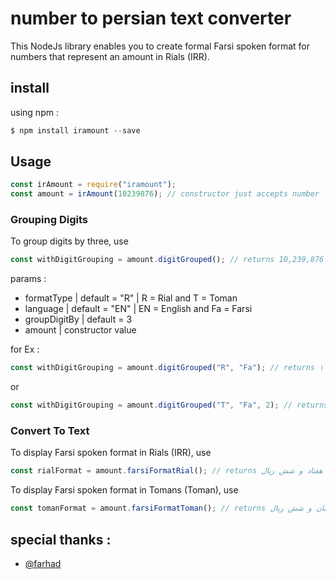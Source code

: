 # number to persian text converter
This NodeJs library enables you to create formal Farsi spoken format for numbers that represent an amount in Rials (IRR).

## install
using npm :

```javascript
$ npm install iramount --save
```
## Usage

```javascript
const irAmount = require("iramount"); 
const amount = irAmount(10239876); // constructor just accepts number 
```

### Grouping Digits
To group digits by three, use
```javascript
const withDigitGrouping = amount.digitGrouped(); // returns 10,239,876
```
params : 

<ul>
  <li>
   formatType | default = "R" | R = Rial and T = Toman
  </li>
  <li>
   language | default = "EN" | EN = English and Fa = Farsi
  </li>
  <li>
   groupDigitBy | default = 3
  </li>
  <li>
   amount | constructor value
  </li>
</ul>

for Ex :

```javascript
const withDigitGrouping = amount.digitGrouped("R", "Fa"); // returns ۱۰,۲۳۹,۸۷۶
```
or 
```javascript
const withDigitGrouping = amount.digitGrouped("T", "Fa", 2); // returns ۱,۰۲,۳۹,۸۷.۶
```

### Convert To Text

To display Farsi spoken format in Rials (IRR), use
```javascript
const rialFormat = amount.farsiFormatRial(); // returns ده میلیون و دویست و سی و نه هزار و هشتصد و هفتاد و شش ریال
```
To display Farsi spoken format in Tomans (Toman), use
```javascript
const tomanFormat = amount.farsiFormatToman(); // returns یک میلیون و بیست و سه هزار و نهصد و هشتاد و هفت تومان و شش ریال
```

## special thanks :

<ul>
  <li>
    <a href="https://github.com/farhad">@farhad</a>
  </li>
</ul>

